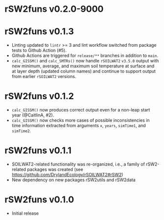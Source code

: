 # rSW2funs v0.2.0-9000


# rSW2funs v0.1.3
* Linting updated to `lintr` >= 3 and
  lint workflow switched from package tests to Github Action (#5).
* Github Actions are triggered for `release/**` branches in addition to `main`.
* `calc_GISSM()` and `calc_SMTRs()` now handle `rSOILWAT2` `v3.5.0` output
  with new minimum, average, and maximum soil temperature at surface and
  at layer depth (updated column names) and continue to support output from
  earlier `rSOILWAT2` versions.


# rSW2funs v0.1.2
* `calc_GISSM()` now produces correct output even for a non-leap start year
  (@CaitlinA, #2).
* `calc_GISSM()` now checks more cases of possible inconsistencies
  in time information extracted from
  arguments `x`, `years`, `simTime1`, and `simTime2`.


# rSW2funs v0.1.1
* SOILWAT2-related functionality was re-organized, i.e.,
  a family of rSW2-related packages was created
  (see https://github.com/DrylandEcology/rSOILWAT2#rSW2)
* New dependency on new packages rSW2utils and rSW2data


# rSW2funs v0.1.0
* Initial release

